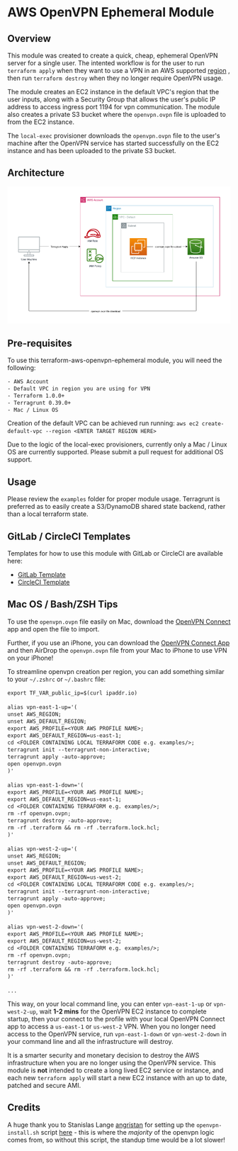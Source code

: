 # AWS OpenVPN Ephemeral Module

## Overview

This module was created to create a quick, cheap, ephemeral OpenVPN server for a single user. The intented workflow is for the user to run `terraform apply` when they want to use a VPN in an AWS supported [region](https://docs.aws.amazon.com/AmazonRDS/latest/UserGuide/Concepts.RegionsAndAvailabilityZones.html) , then run `terraform destroy` when they no longer require OpenVPN usage.

The module creates an EC2 instance in the default VPC's region that the user inputs, along with a Security Group that allows the user's public IP address to access ingress port 1194 for vpn communication. The module also creates a private S3 bucket where the `openvpn.ovpn` file is uploaded to from the EC2 instance.

The `local-exec` provisioner downloads the `openvpn.ovpn` file to the user's machine after the OpenVPN service has started successfully on the EC2 instance and has been uploaded to the private S3 bucket.

## Architecture

![Visual of OpenVPN EC2 Server architecture](./architecture.png)

## Pre-requisites

To use this terraform-aws-openvpn-ephemeral module, you will need the following:

```
- AWS Account
- Default VPC in region you are using for VPN
- Terraform 1.0.0+
- Terragrunt 0.39.0+
- Mac / Linux OS
```

Creation of the default VPC can be achieved run running: `aws ec2 create-default-vpc --region <ENTER TARGET REGION HERE>`

Due to the logic of the local-exec provisioners, currently only a Mac / Linux OS are currently supported. Please submit a pull request for additional OS support.

## Usage

Please review the `examples` folder for proper module usage. Terragrunt is preferred as to easily create a S3/DynamoDB shared state backend, rather than a local terraform state.

## GitLab / CircleCI Templates

Templates for how to use this module with GitLab or CircleCI are available here:

- [GitLab Template](https://gitlab.com/paulmarsicloud/openvpn-ephemeral-template/)
- [CircleCI Template](https://github.com/paulmarsicloud/openvpn-ephemeral-circleci-template)

## Mac OS / Bash/ZSH Tips

To use the `openvpn.ovpn` file easily on Mac, download the [OpenVPN Connect](https://openvpn.net/client-connect-vpn-for-mac-os/) app and open the file to import.

Further, if you use an iPhone, you can download the [OpenVPN Connect App](https://apps.apple.com/us/app/openvpn-connect/id590379981) and then AirDrop the `openvpn.ovpn` file from your Mac to iPhone to use VPN on your iPhone!

To streamline openvpn creation per region, you can add something similar to your `~/.zshrc` or `~/.bashrc` file:

```
export TF_VAR_public_ip=$(curl ipaddr.io)

alias vpn-east-1-up='(
unset AWS_REGION;
unset AWS_DEFAULT_REGION;
export AWS_PROFILE=<YOUR AWS PROFILE NAME>;
export AWS_DEFAULT_REGION=us-east-1;
cd <FOLDER CONTAINING LOCAL TERRAFORM CODE e.g. examples/>;
terragrunt init --terragrunt-non-interactive;
terragrunt apply -auto-approve;
open openvpn.ovpn
)'

alias vpn-east-1-down='(
export AWS_PROFILE=<YOUR AWS PROFILE NAME>;
export AWS_DEFAULT_REGION=us-east-1;
cd <FOLDER CONTAINING TERRAFORM e.g. examples/>;
rm -rf openvpn.ovpn;
terragrunt destroy -auto-approve;
rm -rf .terraform && rm -rf .terraform.lock.hcl;
)'

alias vpn-west-2-up='(
unset AWS_REGION;
unset AWS_DEFAULT_REGION;
export AWS_PROFILE=<YOUR AWS PROFILE NAME>;
export AWS_DEFAULT_REGION=us-west-2;
cd <FOLDER CONTAINING LOCAL TERRAFORM CODE e.g. examples/>;
terragrunt init --terragrunt-non-interactive;
terragrunt apply -auto-approve;
open openvpn.ovpn
)'

alias vpn-west-2-down='(
export AWS_PROFILE=<YOUR AWS PROFILE NAME>;
export AWS_DEFAULT_REGION=us-west-2;
cd <FOLDER CONTAINING TERRAFORM e.g. examples/>;
rm -rf openvpn.ovpn;
terragrunt destroy -auto-approve;
rm -rf .terraform && rm -rf .terraform.lock.hcl;
)'

...
```

This way, on your local command line, you can enter `vpn-east-1-up` or `vpn-west-2-up`, wait **1-2 mins** for the OpenVPN EC2 instance to complete startup, then your connect to the profile with your local OpenVPN Connect app to access a `us-east-1` or `us-west-2` VPN. When you no longer need access to the OpenVPN service, run `vpn-east-1-down` or `vpn-west-2-down` in your command line and all the infrastructure will destroy.

It is a smarter security and monetary decision to destroy the AWS infrastructure when you are no longer using the OpenVPN service. This module is **not** intended to create a long lived EC2 service or instance, and each new `terraform apply` will start a new EC2 instance with an up to date, patched and secure AMI.

## Credits

A huge thank you to Stanislas Lange [angristan](https://github.com/angristan/) for setting up the `openvpn-install.sh` script [here](https://github.com/angristan/openvpn-install) - this is where the _majority_ of the openvpn logic comes from, so without this script, the standup time would be a lot slower!

